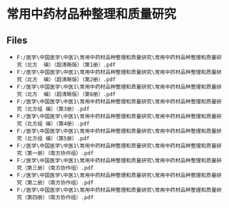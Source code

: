 # 常用中药材品种整理和质量研究

## Files

- `F:/医学\中国医学\中医1\常用中药材品种整理和质量研究\常用中药材品种整理和质量研究（北方  编）（超清晰版）（第1册）.pdf`
- `F:/医学\中国医学\中医1\常用中药材品种整理和质量研究\常用中药材品种整理和质量研究（北方  编）（超清晰版）（第2册）.pdf`
- `F:/医学\中国医学\中医1\常用中药材品种整理和质量研究\常用中药材品种整理和质量研究（北方  编）（超清晰版）（第6册）.pdf`
- `F:/医学\中国医学\中医1\常用中药材品种整理和质量研究\常用中药材品种整理和质量研究（北方组 编）（第3册）.pdf`
- `F:/医学\中国医学\中医1\常用中药材品种整理和质量研究\常用中药材品种整理和质量研究（北方组 编）（第4册）.pdf`
- `F:/医学\中国医学\中医1\常用中药材品种整理和质量研究\常用中药材品种整理和质量研究（北方组 编）（第5册）.pdf`
- `F:/医学\中国医学\中医1\常用中药材品种整理和质量研究\常用中药材品种整理和质量研究（第一册）（南方协作组）.pdf`
- `F:/医学\中国医学\中医1\常用中药材品种整理和质量研究\常用中药材品种整理和质量研究（第三册）（南方协作组）.pdf`
- `F:/医学\中国医学\中医1\常用中药材品种整理和质量研究\常用中药材品种整理和质量研究（第二册）（南方协作组）.pdf`
- `F:/医学\中国医学\中医1\常用中药材品种整理和质量研究\常用中药材品种整理和质量研究（第四册）（南方协作组）.pdf`
